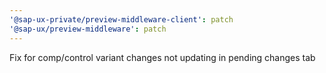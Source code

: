 ```yaml
---
'@sap-ux-private/preview-middleware-client': patch
'@sap-ux/preview-middleware': patch
---
```


Fix for comp/control variant changes not updating in pending changes tab
